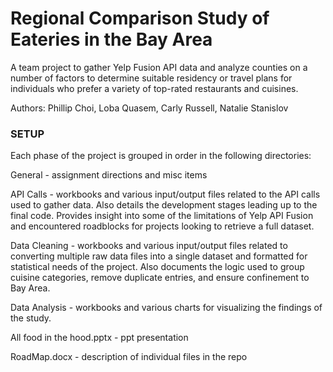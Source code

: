# Regional Comparison Study of Eateries in the Bay Area

A team project to gather Yelp Fusion API data and analyze counties on a number of factors to determine suitable residency or travel plans for individuals who prefer a variety of top-rated restaurants and cuisines.

Authors: Phillip Choi, Loba Quasem, Carly Russell, Natalie Stanislov


### SETUP


Each phase of the project is grouped in order in the following directories:

General - assignment directions and misc items

API Calls - workbooks and various input/output files related to the API calls used to gather data. Also details the development stages leading up to the final code. Provides insight into some of the limitations of Yelp API Fusion and encountered roadblocks for projects looking to retrieve a full dataset.

Data Cleaning - workbooks and various input/output files related to converting multiple raw data files into a single dataset and formatted for statistical needs of the project. Also documents the logic used to group cuisine categories, remove duplicate entries, and ensure confinement to Bay Area.

Data Analysis - workbooks and various charts for visualizing the findings of the study.

All food in the hood.pptx - ppt presentation

RoadMap.docx - description of individual files in the repo